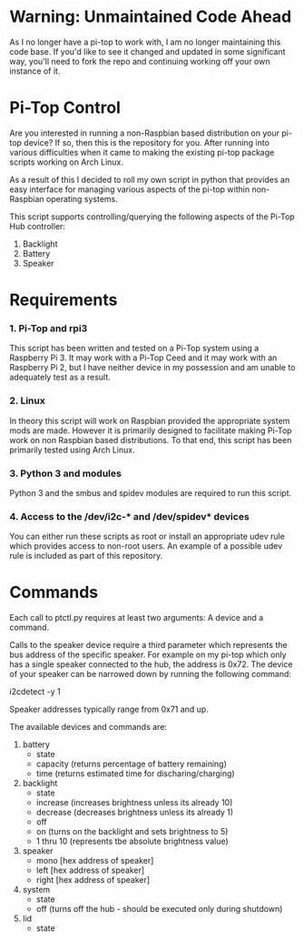 # Warning: Unmaintained Code Ahead

As I no longer have a pi-top to work with, I am no longer maintaining this code base.  If you'd like to
see it changed and updated in some significant way, you'll need to fork the repo and continuing working
off your own instance of it.

# Pi-Top Control
Are you interested in running a non-Raspbian based distribution on your pi-top device? If so, then this
is the repository for you.  After running into various difficulties when it came to making the existing
pi-top package scripts working on Arch Linux.

As a result of this I decided to roll my own script in python that provides an easy interface for managing
various aspects of the pi-top within non-Raspbian operating systems.

This script supports controlling/querying the following aspects of the Pi-Top Hub controller:

1. Backlight
2. Battery
3. Speaker

# Requirements

### 1. Pi-Top and rpi3
 
This script has been written and tested on a Pi-Top system using a Raspberry Pi 3.
It may work with a Pi-Top Ceed and it may work with an Raspberry Pi 2, but I have
neither device in my possession and am unable to adequately test as a result.

### 2. Linux

In theory this script will work on Raspbian provided the appropriate system mods are made.
However it is primarily designed to facilitate making Pi-Top work on non Raspbian based
distributions.  To that end, this script has been primarily tested using Arch Linux.

### 3. Python 3 and modules

Python 3 and the smbus and spidev modules are required to run this script.

### 4. Access to the /dev/i2c-* and /dev/spidev* devices

You can either run these scripts as root or install an appropriate udev rule which provides access to non-root
users.  An example of a possible udev rule is included as part of this repository.

# Commands

Each call to ptctl.py requires at least two arguments: A device and a command.

Calls to the speaker device require a third parameter which represents the bus address of the specific speaker.
For example on my pi-top which only has a single speaker connected to the hub, the address is 0x72.  The
device of your speaker can be narrowed down by running the following command:

i2cdetect -y 1

Speaker addresses typically range from 0x71 and up.

The available devices and commands are:

<ol>
    <li>
        battery
        <ul>
            <li>state</li>
            <li>capacity (returns percentage of battery remaining)</li>
            <li>time (returns estimated time for discharing/charging)</li>
        </ul>
    </li>
    <li>
        backlight
        <ul>
            <li>state</li>
            <li>increase (increases brightness unless its already 10)</li>
            <li>decrease (decreases brightness unless its already 1)</li>
            <li>off</li>
            <li>on (turns on the backlight and sets brightness to 5)</li>
            <li>1 thru 10 (represents tbe absolute brightness value)</li>
        </ul>
    </li>
    <li>
        speaker
        <ul>
            <li>mono [hex address of speaker]</li>
            <li>left [hex address of speaker]</li>
            <li>right [hex address of speaker]</li>
        </ul>
    </li>
    <li>
        system
        <ul>
            <li>state</li>
            <li>off (turns off the hub - should be executed only during shutdown)</li>
        </ul>
    </li>
    <li>
        lid
        <ul>
            <li>state</li>
        </ul>
    </li>
</ol>
